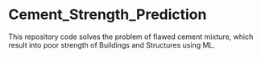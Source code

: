 # Cement_Strength_Prediction
This repository code solves the problem of flawed cement mixture, which result into poor strength of Buildings and Structures using ML.
